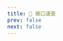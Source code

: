```yaml
---
title: 🔌 接口速查
prev: false
next: false
---
```


<script setup>
import { data } from '../mcdocs/1-ModAPI/interface.data.js'
</script>

<ApiTable class="custom-component" :apiData="data" />